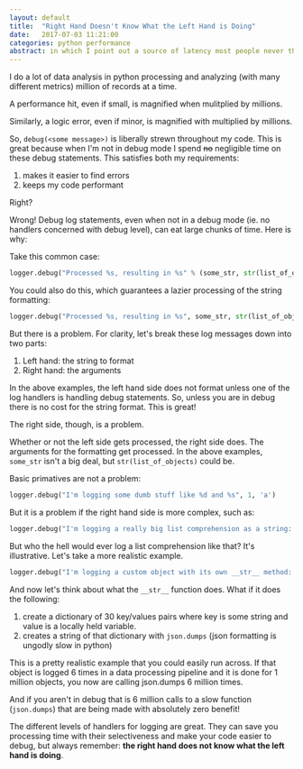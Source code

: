 ```yaml
---
layout: default
title:  "Right Hand Doesn't Know What the Left Hand is Doing"
date:   2017-07-03 11:21:00
categories: python performance
abstract: in which I point out a source of latency most people never think about when it comes to logging
---
```


I do a lot of data analysis in python processing and analyzing (with many different metrics) million of records at a time.

A performance hit, even if small, is magnified when mulitplied by millions.

Similarly, a logic error, even if minor, is magnified with multiplied by millions. 

So, `debug(<some message>)` is liberally strewn throughout my code. This is great because when I'm not in debug mode I spend ~~no~~ negligible time on these debug statements. This satisfies both my requirements:

1. makes it easier to find errors
2. keeps my code performant

Right?

Wrong! Debug log statements, even when not in a debug mode (ie. no handlers concerned with debug level), can eat large chunks of time. Here is why:

Take this common case:

```python
logger.debug("Processed %s, resulting in %s" % (some_str, str(list_of_objects))
```

You could also do this, which guarantees a lazier processing of the string formatting:

```python
logger.debug("Processed %s, resulting in %s", some_str, str(list_of_objects))
```

But there is a problem. For clarity, let's break these log messages down into two parts:

1. Left hand: the string to format
2. Right hand: the arguments

In the above examples, the left hand side does not format unless one of the log handlers is handling debug statements. So, unless you are in debug there is no cost for the string format. This is great!

The right side, though, is a problem.

Whether or not the left side gets processed, the right side does. The arguments for the formatting get processed. In the above examples, `some_str` isn't a big deal, but `str(list_of_objects)` could be. 

Basic primatives are not a problem:

```python
logger.debug("I'm logging some dumb stuff like %d and %s", 1, 'a')
```

But it is a problem if the right hand side is more complex, such as:

```python
logger.debug("I'm logging a really big list comprehension as a string: %s" % str(x for x in range(1000000)))
```

But who the hell would ever log a list comprehension like that? It's illustrative. Let's take a more realistic example.

```python
logger.debug("I'm logging a custom object with its own __str__ method: %s" % str(custom_object_instance))
```

And now let's think about what the `__str__` function does. What if it does the following:
1. create a dictionary of 30 key/values pairs where key is some string and value is a locally held variable.
2. creates a string of that dictionary with `json.dumps` (json formatting is ungodly slow in python)

This is a pretty realistic example that you could easily run across. If that object is logged 6 times in a data processing pipeline and it is done for 1 million objects, you now are calling json.dumps 6 million times.

And if you aren't in debug that is 6 million calls to a slow function (`json.dumps`) that are being made with absolutely zero benefit!

The different levels of handlers for logging are great. They can save you processing time with their selectiveness and make your code easier to debug, but always remember: **the right hand does not know what the left hand is doing**.


